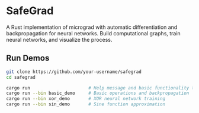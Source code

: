# SafeGrad

A Rust implementation of micrograd with automatic differentiation and backpropagation for neural networks. Build computational graphs, train neural networks, and visualize the process.

## Run Demos

```bash
git clone https://github.com/your-username/safegrad
cd safegrad

cargo run                      # Help message and basic functionality test
cargo run --bin basic_demo     # Basic operations and backpropagation
cargo run --bin xor_demo       # XOR neural network training  
cargo run --bin sin_demo       # Sine function approximation
```
